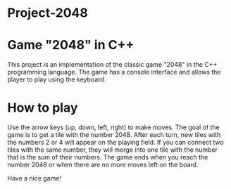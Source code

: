 # Project-2048

# Game "2048" in C++
 This project is an implementation of the classic game "2048" in the C++ programming language.  The game has a console interface and allows the player to play using the keyboard.

 # How to play 
 Use the arrow keys (up, down, left, right) to make moves.  The goal of the game is to get a tile with the number 2048. After each turn, new tiles with the numbers 2 or 4 will appear on the playing field. If you can connect two tiles with the same number, they will merge into one tile with the number that  is the sum of their numbers.  The game ends when you reach the number 2048 or when there are no more moves left on the board.

 Have a nice game!
 
